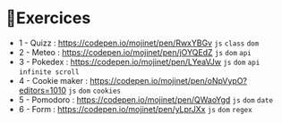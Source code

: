# 📙Exercices

* 1 - Quizz : https://codepen.io/mojinet/pen/RwxYBGv ``js`` ``class`` ``dom``
* 2 - Meteo : https://codepen.io/mojinet/pen/jOYQEdZ ``js`` ``dom`` ``api``
* 3 - Pokedex : https://codepen.io/mojinet/pen/LYeaVJw ``js`` ``dom`` ``api`` ``infinite scroll``
* 4 - Cookie maker : https://codepen.io/mojinet/pen/oNpVypO?editors=1010 ``js`` ``dom`` ``cookies``
* 5 - Pomodoro : https://codepen.io/mojinet/pen/QWaoYgd ``js`` ``dom`` ``date``
* 6 - Form : https://codepen.io/mojinet/pen/yLprJXx ``js`` ``dom`` ``regex``
